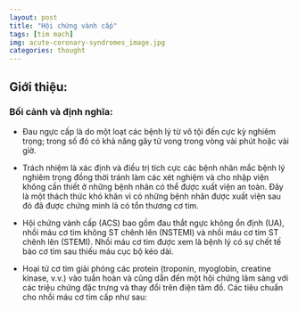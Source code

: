 ```yaml
---
layout: post
title: "Hội chứng vành cấp"
tags: [tim mạch]
img: acute-coronary-syndromes_image.jpg
categories: thought
---
```


## Giới thiệu:

### Bối cảnh và định nghĩa:

-   Đau ngực cấp là do một loạt các bệnh lý từ vô tội đến cực kỳ nghiêm trọng; trong số đó có khả năng gây tử vong trong vòng vài phút hoặc vài giờ.

-   Trách nhiệm là xác định và điều trị tích cực các bệnh nhân mắc bệnh lý nghiêm trọng đồng thời tránh làm các xét nghiệm và cho nhập viện không cần thiết ở những bệnh nhân có thể được xuất viện an toàn. Đây là một thách thức khó khăn vì có những bệnh nhân được xuất viện sau đó đã được chứng minh là có tổn thương cơ tim.

-   Hội chứng vành cấp (ACS) bao gồm đau thắt ngực không ổn định (UA), nhồi máu cơ tim không ST chênh lên (NSTEMI) và nhồi máu cơ tim ST chênh lên (STEMI). Nhồi máu cơ tim được xem là bệnh lý có sự chết tế bào cơ tim sau thiếu máu cục bộ kéo dài.

-   Hoại tử cơ tim giải phóng các protein (troponin, myoglobin, creatine kinase, v.v.) vào tuần hoàn và cũng dẫn đến một hội chứng lâm sàng với các triệu chứng đặc trưng và thay đổi trên điện tâm đồ. Các tiêu chuẩn cho nhồi máu cơ tim cấp như sau:

